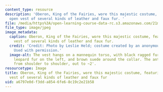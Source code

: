 ```yaml
---
content_type: resource
description: 'Oberon, King of the Fairies, wore this majestic costume, featuring an
  open vest of several kinds of leather and faux fur. '
file: /media/https%3A/open-learning-course-data-rc.s3.amazonaws.com/21m-715-the-craft-of-costume-design-fall-2009/a6797e0df3dda8546fe68c19c2e21b58_IMG_0726.jpg
file_type: image/jpeg
image_metadata:
  caption: Oberon, King of the Fairies, wore this majestic costume, featuring an open
    vest of several kinds of leather and faux fur.
  credit: 'Credit: Photo by Leslie Held; costume created by an anonymous MIT student.
    Used with permission.'
  image-alt: The vest hangs on a mannequin torso, with black ragged fur on the right,
    leopard fur on the left, and brown suede around the collar. The antlers extend
    from shoulder to shoulder, out to ~2'.
resourcetype: Image
title: Oberon, King of the Fairies, wore this majestic costume, featuring an open
  vest of several kinds of leather and faux fur
uid: a6797e0d-f3dd-a854-6fe6-8c19c2e21b58
---
```

